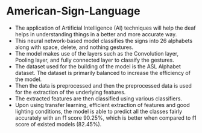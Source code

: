 # American-Sign-Language 
* The application of Artificial Intelligence (AI) techniques will help the deaf helps in understanding things in a better and more accurate way. 
* This neural network-based model classifies the signs into 26 alphabets along with space, delete, and nothing gestures.
* The model makes use of the layers such as the Convolution layer, Pooling layer, and fully connected layer to classify the gestures. 
* The dataset used for the building of the model is the ASL Alphabet dataset. The dataset is primarily balanced to increase the efficiency of the model. 
* Then the data is preprocessed and then the preprocessed data is used for the extraction of the underlying features. 
* The extracted features are then classified using various classifiers. 
* Upon using transfer learning, efficient extraction of features and good lighting conditions, the model is able to predict all the classes fairly accurately with an f1 score 90.25%, which is better when compared to f1 score of existed models (82.45%).

